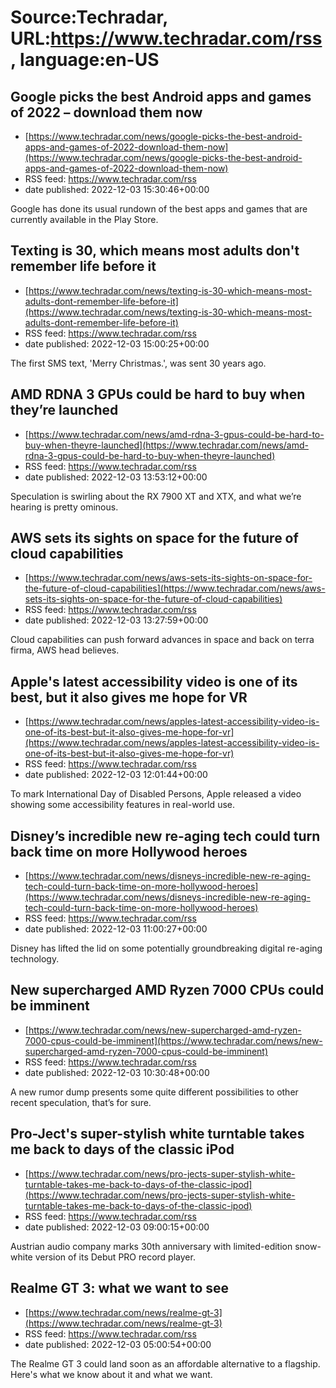 # Source:Techradar, URL:https://www.techradar.com/rss, language:en-US

## Google picks the best Android apps and games of 2022 – download them now
 - [https://www.techradar.com/news/google-picks-the-best-android-apps-and-games-of-2022-download-them-now](https://www.techradar.com/news/google-picks-the-best-android-apps-and-games-of-2022-download-them-now)
 - RSS feed: https://www.techradar.com/rss
 - date published: 2022-12-03 15:30:46+00:00

Google has done its usual rundown of the best apps and games that are currently available in the Play Store.

## Texting is 30, which means most adults don't remember life before it
 - [https://www.techradar.com/news/texting-is-30-which-means-most-adults-dont-remember-life-before-it](https://www.techradar.com/news/texting-is-30-which-means-most-adults-dont-remember-life-before-it)
 - RSS feed: https://www.techradar.com/rss
 - date published: 2022-12-03 15:00:25+00:00

The first SMS text, 'Merry Christmas.', was sent 30 years ago.

## AMD RDNA 3 GPUs could be hard to buy when they’re launched
 - [https://www.techradar.com/news/amd-rdna-3-gpus-could-be-hard-to-buy-when-theyre-launched](https://www.techradar.com/news/amd-rdna-3-gpus-could-be-hard-to-buy-when-theyre-launched)
 - RSS feed: https://www.techradar.com/rss
 - date published: 2022-12-03 13:53:12+00:00

Speculation is swirling about the RX 7900 XT and XTX, and what we’re hearing is pretty ominous.

## AWS sets its sights on space for the future of cloud capabilities
 - [https://www.techradar.com/news/aws-sets-its-sights-on-space-for-the-future-of-cloud-capabilities](https://www.techradar.com/news/aws-sets-its-sights-on-space-for-the-future-of-cloud-capabilities)
 - RSS feed: https://www.techradar.com/rss
 - date published: 2022-12-03 13:27:59+00:00

Cloud capabilities can push forward advances in space and back on terra firma, AWS head believes.

## Apple's latest accessibility video is one of its best, but it also gives me hope for VR
 - [https://www.techradar.com/news/apples-latest-accessibility-video-is-one-of-its-best-but-it-also-gives-me-hope-for-vr](https://www.techradar.com/news/apples-latest-accessibility-video-is-one-of-its-best-but-it-also-gives-me-hope-for-vr)
 - RSS feed: https://www.techradar.com/rss
 - date published: 2022-12-03 12:01:44+00:00

To mark International Day of Disabled Persons, Apple released a video showing some accessibility features in real-world use.

## Disney’s incredible new re-aging tech could turn back time on more Hollywood heroes
 - [https://www.techradar.com/news/disneys-incredible-new-re-aging-tech-could-turn-back-time-on-more-hollywood-heroes](https://www.techradar.com/news/disneys-incredible-new-re-aging-tech-could-turn-back-time-on-more-hollywood-heroes)
 - RSS feed: https://www.techradar.com/rss
 - date published: 2022-12-03 11:00:27+00:00

Disney has lifted the lid on some potentially groundbreaking digital re-aging technology.

## New supercharged AMD Ryzen 7000 CPUs could be imminent
 - [https://www.techradar.com/news/new-supercharged-amd-ryzen-7000-cpus-could-be-imminent](https://www.techradar.com/news/new-supercharged-amd-ryzen-7000-cpus-could-be-imminent)
 - RSS feed: https://www.techradar.com/rss
 - date published: 2022-12-03 10:30:48+00:00

A new rumor dump presents some quite different possibilities to other recent speculation, that’s for sure.

## Pro-Ject's super-stylish white turntable takes me back to days of the classic iPod
 - [https://www.techradar.com/news/pro-jects-super-stylish-white-turntable-takes-me-back-to-days-of-the-classic-ipod](https://www.techradar.com/news/pro-jects-super-stylish-white-turntable-takes-me-back-to-days-of-the-classic-ipod)
 - RSS feed: https://www.techradar.com/rss
 - date published: 2022-12-03 09:00:15+00:00

Austrian audio company marks 30th anniversary with limited-edition snow-white version of its Debut PRO record player.

## Realme GT 3: what we want to see
 - [https://www.techradar.com/news/realme-gt-3](https://www.techradar.com/news/realme-gt-3)
 - RSS feed: https://www.techradar.com/rss
 - date published: 2022-12-03 05:00:54+00:00

The Realme GT 3 could land soon as an affordable alternative to a flagship. Here's what we know about it and what we want.

